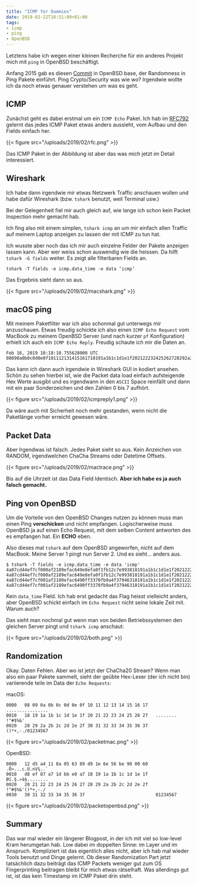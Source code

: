 ```yaml
---
title: "ICMP for Dummies"
date: 2019-02-22T16:51:09+01:00
tags:
- icmp
- ping
- OpenBSD
---
```


Letztens habe ich wegen einer kleinen Recherche für ein anderes Projekt mich
mit `ping` in OpenBSD beschäftigt.

Anfang 2015 gab es diesen
[Commit](https://github.com/openbsd/src/commit/08eef1f27acac7f50229bbf7e098d60a720e9b86#diff-ae88590b6e798b8577758800d3fce759)
in OpenBSD base, der Randomness in Ping Pakete einführt. Ping Crypto/Security
was wie wo? Irgendwie wollte ich da noch etwas genauer verstehen um was es
geht.

## ICMP

Zunächst geht es dabei erstmal um ein `ICMP Echo` Paket. Ich hab im
[RFC792](https://tools.ietf.org/html/rfc792) gelernt das jedes ICMP Paket
etwas anders aussieht, vom Aufbau und den Fields einfach her.

{{< figure src="/uploads/2019/02/rfc.png" >}}

Das ICMP Paket in der Abbildung ist aber das was mich jetzt im Detail
interessiert.

## Wireshark

Ich habe dann irgendwie mir etwas Netzwerk Traffic anschauen wollen und habe
dafür Wireshark (bzw. `tshark` benutzt, weil Terminal usw.)

Bei der Gelegenheit fiel mir auch gleich auf, wie lange ich schon kein Packet
Inspection mehr gemacht hab.

Ich fing also mit einem simplen, `tshark icmp` an um mir einfach allen
Traffic auf meinem Laptop anzeigen zu lassen der mit ICMP zu tun hat.

Ich wusste aber noch das ich mir auch einzelne Felder der Pakete anzeigen
lassen kann. Aber wer weiss schon auswendig wie die heissen. Da hilft
`tshark -G fields`  weiter. Es zeigt alle filterbaren Fields an.

```
tshark -T fields -e icmp.data_time -e data ‘icmp’
```

Das Ergebnis sieht dann so aus.

{{< figure src="/uploads/2019/02/macshark.png" >}}

## macOS ping

Mit meinem Paketfilter war ich also schonmal gut unterwegs mir anzuschauen.
Etwas freudig schickte ich also einen `ICMP Echo Request` vom MacBook zu
meinem OpenBSD Server (und nach kurzer `pf` Konfiguration) erhielt ich auch
ein `ICMP Echo Reply`. Freudig schaute ich mir die Daten an.

```
Feb 16, 2019 10:18:10.755628000 UTC     08090a0b0c0d0e0f101112131415161718191a1b1c1d1e1f202122232425262728292a2b2c2d2e2f3031323334353637
```

Das kann ich dann auch irgendwie in Wireshark GUI in kodiert ansehen. Schön
zu sehen hierbei ist, wie die Packet data load einfach aufsteigende Hex Werte
ausgibt und es irgendwann in den `ASCII` Space reinfällt und dann mit ein
paar Sonderzeichen und den Zahlen 0 bis 7 aufhört.

{{< figure src="/uploads/2019/02/icmpreply1.png" >}}

Da wäre auch mit Sicherheit noch mehr gestanden, wenn nicht die Paketlänge
vorher erreicht gewesen wäre.

## Packet Data

Aber Irgendwas ist falsch. Jedes Paket sieht so aus. Kein Anzeichen von
RANDOM, irgendwelchen ChaCha Streams oder Datetime Offsets.

{{< figure src="/uploads/2019/02/mactrace.png" >}}

Bis auf die Uhrzeit ist das Data Field Identisch. **Aber ich habe es ja auch
falsch gemacht.**

## Ping von OpenBSD

Um die Vorteile von den OpenBSD Changes nutzen zu können muss man einen Ping
**verschicken** und nicht empfangen. Logischerweise muss OpenBSD ja auf einen
Echo Request, mit dem selben Content antworten des es empfangen hat. Ein
**ECHO** eben.

Also dieses mal `tshark` auf dem OpenBSD angeworfen, nicht auf dem MacBook.
Meine Server 1 pingt nun Server 2. Und es sieht… anders aus.

```
$ tshark -T fields -e icmp.data_time -e data 'icmp'
4a87cd44ef7cf000af2189efac649e8efa0f1fb12c7e993818191a1b1c1d1e1f202122232425262728292a2b2c2d2e2f3031323334353637
4a87cd44ef7cf000af2189efac649e8efa0f1fb12c7e993818191a1b1c1d1e1f202122232425262728292a2b2c2d2e2f3031323334353637
4a87cd44ef7cf001af2189efac6490ff3370fb9a4f37946318191a1b1c1d1e1f202122232425262728292a2b2c2d2e2f3031323334353637
4a87cd44ef7cf001af2189efac6490ff3370fb9a4f37946318191a1b1c1d1e1f202122232425262728292a2b2c2d2e2f3031323334353637
```

Kein `data_time` Field. Ich hab erst gedacht das Flag heisst vielleicht
anders, aber OpenBSD schickt einfach im `Echo Request` nicht seine lokale
Zeit mit. Warum auch?

Das sieht man nochmal gut wenn man von beiden Betriebssystemen den gleichen
Server pingt und `tshark icmp` anschaut:

{{< figure src="/uploads/2019/02/both.png" >}}

## Randomization

Okay. Daten Fehlen. Aber wo ist jetzt der ChaCha20 Stream? Wenn man also ein
paar Pakete sammelt, sieht der geübte Hex-Lexer (der ich nicht bin)
variierende teile im Data der `Echo Requests`:

macOS:

```
0000   08 09 0a 0b 0c 0d 0e 0f 10 11 12 13 14 15 16 17   ................
0010   18 19 1a 1b 1c 1d 1e 1f 20 21 22 23 24 25 26 27   ........ !"#$%&'
0020   28 29 2a 2b 2c 2d 2e 2f 30 31 32 33 34 35 36 37   ()*+,-./01234567
```

{{< figure src="/uploads/2019/02/packetmac.png" >}}


OpenBSD:

```
0000   12 d5 a4 11 8a 05 63 89 d9 1e 6e 56 be 90 00 60   .Õ¤...c.Ù.nV¾..`
0010   d8 ef 87 a7 1d bb e0 a7 18 19 1a 1b 1c 1d 1e 1f   Øï.§.»à§........
0020   20 21 22 23 24 25 26 27 28 29 2a 2b 2c 2d 2e 2f    !"#$%&'()*+,-./
0030   30 31 32 33 34 35 36 37                           01234567
```

{{< figure src="/uploads/2019/02/packetopenbsd.png" >}}


## Summary

Das war mal wieder ein längerer Blogpost, in der ich mit viel so low-level
Kram herumgetan hab. Low dabei im doppelten Sinne: im Layer und im Anspruch.
Kompliziert ist das eigentlich alles nicht, aber ich hab mal wieder Tools
benutzt und Dinge gelernt. Ob dieser Randomization Part jetzt tatsächlich
dazu beiträgt das ICMP Packets weniger gut zum OS Fingerprinting beitragen
bleibt für mich etwas rätselhaft. Was allerdings gut ist, ist das kein
Timestamp im ICMP Paket drin steht.





